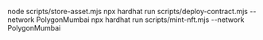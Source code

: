 node scripts/store-asset.mjs
npx hardhat run scripts/deploy-contract.mjs --network PolygonMumbai
npx hardhat run scripts/mint-nft.mjs --network PolygonMumbai
